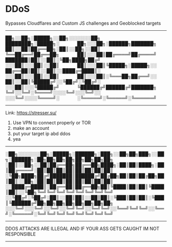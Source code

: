 # DDoS
Bypasses Cloudflares and Custom JS challenges and Geoblocked targets

--------------------------------------------------------------------------------------------------------

██╗░░██╗░█████╗░░██╗░░░░░░░██╗    ████████╗░█████╗░    ██╗░░░██╗░██████╗███████╗
██║░░██║██╔══██╗░██║░░██╗░░██║    ╚══██╔══╝██╔══██╗    ██║░░░██║██╔════╝██╔════╝
███████║██║░░██║░╚██╗████╗██╔╝    ░░░██║░░░██║░░██║    ██║░░░██║╚█████╗░█████╗░░
██╔══██║██║░░██║░░████╔═████║░    ░░░██║░░░██║░░██║    ██║░░░██║░╚═══██╗██╔══╝░░
██║░░██║╚█████╔╝░░╚██╔╝░╚██╔╝░    ░░░██║░░░╚█████╔╝    ╚██████╔╝██████╔╝███████╗
╚═╝░░╚═╝░╚════╝░░░░╚═╝░░░╚═╝░░    ░░░╚═╝░░░░╚════╝░    ░╚═════╝░╚═════╝░╚══════╝


-------------------------------------------------------------------------------------------

Link: https://stresser.su/ 
1. Use VPN to connect properly or TOR
2. make an account
3. put your target ip abd ddos
4. yea
   
--------------------------------------------------------------------------------------------------------

░██╗░░░░░░░██╗░█████╗░██████╗░███╗░░██╗██╗███╗░░██╗░██████╗░██╗██╗██╗██╗██╗██╗██╗██╗
░██║░░██╗░░██║██╔══██╗██╔══██╗████╗░██║██║████╗░██║██╔════╝░██║██║██║██║██║██║██║██║
░╚██╗████╗██╔╝███████║██████╔╝██╔██╗██║██║██╔██╗██║██║░░██╗░██║██║██║██║██║██║██║██║
░░████╔═████║░██╔══██║██╔══██╗██║╚████║██║██║╚████║██║░░╚██╗╚═╝╚═╝╚═╝╚═╝╚═╝╚═╝╚═╝╚═╝
░░╚██╔╝░╚██╔╝░██║░░██║██║░░██║██║░╚███║██║██║░╚███║╚██████╔╝██╗██╗██╗██╗██╗██╗██╗██╗
░░░╚═╝░░░╚═╝░░╚═╝░░╚═╝╚═╝░░╚═╝╚═╝░░╚══╝╚═╝╚═╝░░╚══╝░╚═════╝░╚═╝╚═╝╚═╝╚═╝╚═╝╚═╝╚═╝╚═╝

--------------------------------------------------------------------------------------------------------

DDOS ATTACKS ARE ILLEGAL AND IF YOUR ASS GETS CAUGHT IM NOT RESPONSIBLE

---------------------------------------------------------------------------------------------------------------
